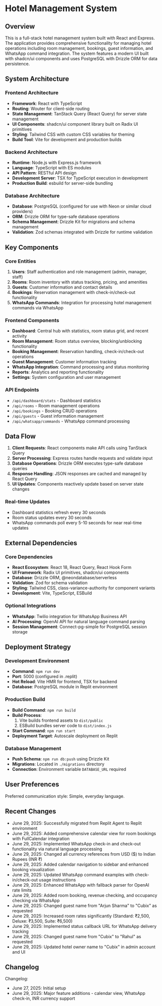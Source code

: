 # Hotel Management System

## Overview

This is a full-stack hotel management system built with React and Express. The application provides comprehensive functionality for managing hotel operations including room management, bookings, guest information, and WhatsApp command integration. The system features a modern UI built with shadcn/ui components and uses PostgreSQL with Drizzle ORM for data persistence.

## System Architecture

### Frontend Architecture
- **Framework**: React with TypeScript
- **Routing**: Wouter for client-side routing
- **State Management**: TanStack Query (React Query) for server state management
- **UI Components**: shadcn/ui component library built on Radix UI primitives
- **Styling**: Tailwind CSS with custom CSS variables for theming
- **Build Tool**: Vite for development and production builds

### Backend Architecture
- **Runtime**: Node.js with Express.js framework
- **Language**: TypeScript with ES modules
- **API Pattern**: RESTful API design
- **Development Server**: TSX for TypeScript execution in development
- **Production Build**: esbuild for server-side bundling

### Database Architecture
- **Database**: PostgreSQL (configured for use with Neon or similar cloud providers)
- **ORM**: Drizzle ORM for type-safe database operations
- **Schema Management**: Drizzle Kit for migrations and schema management
- **Validation**: Zod schemas integrated with Drizzle for runtime validation

## Key Components

### Core Entities
1. **Users**: Staff authentication and role management (admin, manager, staff)
2. **Rooms**: Room inventory with status tracking, pricing, and amenities
3. **Guests**: Customer information and contact details
4. **Bookings**: Reservation management with check-in/check-out functionality
5. **WhatsApp Commands**: Integration for processing hotel management commands via WhatsApp

### Frontend Components
- **Dashboard**: Central hub with statistics, room status grid, and recent activity
- **Room Management**: Room status overview, blocking/unblocking functionality
- **Booking Management**: Reservation handling, check-in/check-out operations
- **Guest Management**: Customer information tracking
- **WhatsApp Integration**: Command processing and status monitoring
- **Reports**: Analytics and reporting functionality
- **Settings**: System configuration and user management

### API Endpoints
- `/api/dashboard/stats` - Dashboard statistics
- `/api/rooms` - Room management operations
- `/api/bookings` - Booking CRUD operations
- `/api/guests` - Guest information management
- `/api/whatsapp/commands` - WhatsApp command processing

## Data Flow

1. **Client Requests**: React components make API calls using TanStack Query
2. **Server Processing**: Express routes handle requests and validate input
3. **Database Operations**: Drizzle ORM executes type-safe database queries
4. **Response Handling**: JSON responses are cached and managed by React Query
5. **UI Updates**: Components reactively update based on server state changes

### Real-time Updates
- Dashboard statistics refresh every 30 seconds
- Room status updates every 30 seconds  
- WhatsApp commands poll every 5-10 seconds for near real-time updates

## External Dependencies

### Core Dependencies
- **React Ecosystem**: React 18, React Query, React Hook Form
- **UI Framework**: Radix UI primitives, shadcn/ui components
- **Database**: Drizzle ORM, @neondatabase/serverless
- **Validation**: Zod for schema validation
- **Styling**: Tailwind CSS, class-variance-authority for component variants
- **Development**: Vite, TypeScript, ESBuild

### Optional Integrations
- **WhatsApp**: Twilio integration for WhatsApp Business API
- **AI Processing**: OpenAI API for natural language command parsing
- **Session Management**: Connect-pg-simple for PostgreSQL session storage

## Deployment Strategy

### Development Environment
- **Command**: `npm run dev`
- **Port**: 5000 (configured in .replit)
- **Hot Reload**: Vite HMR for frontend, TSX for backend
- **Database**: PostgreSQL module in Replit environment

### Production Build
- **Build Command**: `npm run build`
- **Build Process**: 
  1. Vite builds frontend assets to `dist/public`
  2. ESBuild bundles server code to `dist/index.js`
- **Start Command**: `npm run start`
- **Deployment Target**: Autoscale deployment on Replit

### Database Management
- **Push Schema**: `npm run db:push` using Drizzle Kit
- **Migrations**: Located in `./migrations` directory
- **Connection**: Environment variable `DATABASE_URL` required

## User Preferences

Preferred communication style: Simple, everyday language.

## Recent Changes

- June 29, 2025: Successfully migrated from Replit Agent to Replit environment
- June 29, 2025: Added comprehensive calendar view for room bookings with FullCalendar integration
- June 29, 2025: Implemented WhatsApp check-in and check-out functionality via natural language processing
- June 29, 2025: Changed all currency references from USD ($) to Indian Rupees (INR ₹)
- June 29, 2025: Added calendar navigation to sidebar and enhanced booking visualization
- June 29, 2025: Updated WhatsApp command examples with check-in/check-out usage instructions
- June 29, 2025: Enhanced WhatsApp with fallback parser for OpenAI rate limits
- June 29, 2025: Added room booking, revenue checking, and occupancy checking via WhatsApp
- June 29, 2025: Changed guest name from "Arjun Sharma" to "Cubix" as requested
- June 29, 2025: Increased room rates significantly (Standard: ₹2,500, Deluxe: ₹3,500, Suite: ₹6,500)
- June 29, 2025: Implemented status callback URL for WhatsApp delivery tracking
- June 29, 2025: Changed guest name from "Cubix" to "Rahul" as requested
- June 29, 2025: Updated hotel owner name to "Cubix" in admin account and UI

## Changelog

Changelog:
- June 27, 2025: Initial setup
- June 29, 2025: Major feature additions - calendar view, WhatsApp check-in, INR currency support